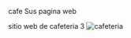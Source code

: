 cafe Sus pagina web

sitio web de cafeteria 3
![cafeteria](https://github.com/user-attachments/assets/496ce0be-2b56-4edc-863c-38871fc4b4d8)
